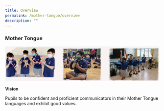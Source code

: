 ```yaml
---
title: Overview
permalink: /mother-tongue/overview
description: ""
---
```


### Mother Tongue

![](/images/mtl1.png)

**Vision**

Pupils to be confident and proficient communicators in their Mother Tongue languages and exhibit good values.